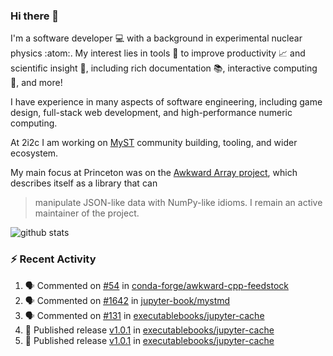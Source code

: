 ### Hi there 👋 

I'm a software developer 💻 with a background in experimental nuclear physics :atom:. My interest lies in tools :wrench: to improve productivity :chart_with_upwards_trend: and scientific insight :telescope:, including rich documentation 📚, interactive computing 🧮, and more! 

I have experience in many aspects of software engineering, including game design, full-stack web development, and high-performance numeric computing. 

At 2i2c I am working on [MyST](https://github.com/jupyter-book/mystmd) community building, tooling, and wider ecosystem. 

My main focus at Princeton was on the [Awkward Array project](awkward-array.org/), which describes itself as a library that can 
> manipulate JSON-like data with NumPy-like idioms. I remain an active maintainer of the project. 

![github stats](https://github-readme-stats.vercel.app/api?username=agoose77&show_icons=true&hide_rank=true&hide_title=true&bg_color=30,e76445,904e95&text_color=efe3ec&icon_color=efe3ec)
<!--
**agoose77/agoose77** is a ✨ _special_ ✨ repository because its `README.md` (this file) appears on your GitHub profile.

Here are some ideas to get you started:

- 🔭 I’m currently working on ...
- 🌱 I’m currently learning ...
- 👯 I’m looking to collaborate on ...
- 🤔 I’m looking for help with ...
- 💬 Ask me about ...
- 📫 How to reach me: ...
- 😄 Pronouns: ...
- ⚡ Fun fact: ...
-->

### :zap: Recent Activity

<!--START_SECTION:activity-->
1. 🗣 Commented on [#54](https://github.com/conda-forge/awkward-cpp-feedstock/pull/54#issuecomment-2482546160) in [conda-forge/awkward-cpp-feedstock](https://github.com/conda-forge/awkward-cpp-feedstock)
2. 🗣 Commented on [#1642](https://github.com/jupyter-book/mystmd/issues/1642#issuecomment-2479606369) in [jupyter-book/mystmd](https://github.com/jupyter-book/mystmd)
3. 🗣 Commented on [#131](https://github.com/executablebooks/jupyter-cache/pull/131#issuecomment-2479308956) in [executablebooks/jupyter-cache](https://github.com/executablebooks/jupyter-cache)
4. 🚀 Published release [v1.0.1](https://github.com/executablebooks/jupyter-cache/releases/tag/v1.0.1) in [executablebooks/jupyter-cache](https://github.com/executablebooks/jupyter-cache)
5. 🚀 Published release [v1.0.1](https://github.com/executablebooks/jupyter-cache/releases/tag/v1.0.1) in [executablebooks/jupyter-cache](https://github.com/executablebooks/jupyter-cache)
<!--END_SECTION:activity-->
